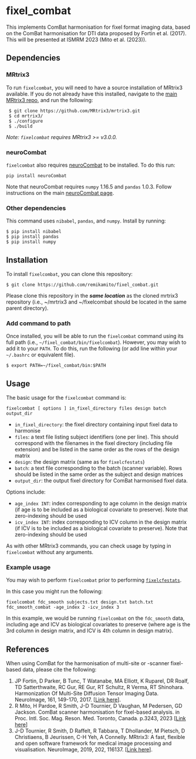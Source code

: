 # fixel_combat
This implements ComBat harmonisation for fixel format imaging data, based on the ComBat harmonisation for DTI data proposed by Fortin et al. (2017). This will be presented at ISMRM 2023 (Mito et al. (2023)). 

## Dependencies

### MRtrix3
To run `fixelcombat`, you will need to have a source installation of MRtrix3 available. If you do not already have this installed, navigate to the [main MRtrix3 repo](https://github.com/MRtrix3/mrtrix3), and run the following: 

```
 $ git clone https://github.com/MRtrix3/mrtrix3.git
 $ cd mrtrix3/
 $ ./configure
 $ ./build
```
*Note: `fixelcombat` requires MRtrix3 >= v3.0.0.*

### neuroCombat
`fixelcombat` also requires [neuroCombat](https://github.com/Jfortin1/neuroCombat/tree/ac82a067412078680973ddf72bd634d51deae735) to be installed. To do this run: 
```
pip install neuroCombat
```
Note that neuroCombat requires `numpy` 1.16.5 and `pandas` 1.0.3. Follow instructions on the main [neuroCombat page](https://github.com/Jfortin1/neuroCombat.git). 

### Other dependencies
This command uses `nibabel`, `pandas`, and `numpy`. Install by running:
```
$ pip install nibabel
$ pip install pandas
$ pip install numpy
```

## Installation

To install `fixelcombat`, you can clone this repository:
```
$ git clone https://github.com/remikamito/fixel_combat.git
```
Please clone this repository in the _**same location**_ as the cloned mrtrix3 repository (i.e., ~/mrtrix3 and ~/fixelcombat should be located in the same parent directory). 

### Add command to path
Once installed, you will be able to run the `fixelcombat` command using its full path (i.e., `~/fixel_combat/bin/fixelcombat`). However, you may wish to add it to your `PATH`. To do this, run the following (or add line within your `~/.bashrc` or equivalent file). 
```
$ export PATH=~/fixel_combat/bin:$PATH
```

## Usage

The basic usage for the `fixelcombat` command is:
```
fixelcombat [ options ] in_fixel_directory files design batch output_dir
``` 
- `in_fixel_directory`: the fixel directory containing input fixel data to harmonise
- `files`: a text file listing subject identifiers (one per line). This should correspond with the filenames in the fixel directory (including file extension) and be listed in the same order as the rows of the design matrix
- `design`: the design matrix (same as for `fixelcfestats`)
- `batch`: a text file corresponding to the batch (scanner variable). Rows should be listed in the same order as the subject and design matrices
- `output_dir`: the output fixel directory for ComBat harmonised fixel data. 

Options include:
- `age_index INT`: index corresponding to age column in the design matrix (if age is to be included as a biological covariate to preserve). Note that zero-indexing should be used
- `icv_index INT`: index corresponding to ICV column in the design matrix (if ICV is to be included as a biological covariate to preserve). Note that zero-indexing should be used

As with other MRtrix3 commands, you can check usage by typing in `fixelcombat` without any arguments. 

### Example usage
You may wish to perform `fixelcombat` prior to performing [`fixelcfestats`](https://mrtrix.readthedocs.io/en/latest/reference/commands/fixelcfestats.html#fixelcfestats). 

In this case you might run the following:
```
fixelcombat fdc_smooth subjects.txt design.txt batch.txt fdc_smooth_combat -age_index 2 -icv_index 3
```
In this example, we would be running `fixelcombat` on the `fdc_smooth` data, including age and ICV as biological covariates to preserve (where age is the 3rd column in design matrix, and ICV is 4th column in design matrix).

## References

When using ComBat for the harmonisation of multi-site or -scanner fixel-based data, please cite the following:

1. JP Fortin, D Parker, B Tunc, T Watanabe, MA Elliott, K Ruparel, DR Roalf, TD Satterthwaite, RC Gur, RE Gur, RT Schultz, R Verma, RT Shinohara. Harmonization Of Multi-Site Diffusion Tensor Imaging Data. NeuroImage, 161, 149-170, 2017. [[Link here](https://www.sciencedirect.com/science/article/abs/pii/S1053811917306948?via%3Dihub#!)].
2. R Mito, H Pardoe, R Smith, J-D Tournier, D Vaughan, M Pedersen, GD Jackson. ComBat scanner harmonisation for fixel-based analysis. in Proc. Intl. Soc. Mag. Reson. Med. Toronto, Canada. p.3243, 2023 [[Link here](https://submissions.mirasmart.com/ISMRM2023/Itinerary/ConferenceMatrixEventDetail.aspx?ses=D-24)]
3. J-D Tournier, R Smith, D Raffelt, R Tabbara, T Dhollander, M Pietsch, D Christiaens, B Jeurissen, C-H Yeh, A Connelly. MRtrix3: A fast, flexible and open software framework for medical image processing and visualisation. NeuroImage, 2019, 202, 116137. [[Link here](https://www.sciencedirect.com/science/article/abs/pii/S1053811919307281)].